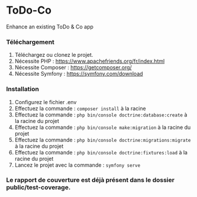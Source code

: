 # ToDo-Co
Enhance an existing ToDo &amp; Co app

### Téléchargement
1. Téléchargez ou clonez le projet.
2. Nécessite PHP : https://www.apachefriends.org/fr/index.html
2. Nécessite Composer : https://getcomposer.org/
3. Nécessite Symfony : https://symfony.com/download

### Installation
1. Configurez le fichier .env
2. Effectuez la commande : `composer install` à la racine
3. Effectuez la commande : `php bin/console doctrine:database:create` à la racine du projet
4. Effectuez la commande : `php bin/console make:migration` à la racine du projet
5. Effectuez la commande : `php bin/console doctrine:migrations:migrate` à la racine du projet
6. Effectuez la commande : `php bin/console doctrine:fixtures:load` à la racine du projet
7. Lancez le projet avec la commande : `symfony serve`

### Le rapport de couverture est déjà présent dans le dossier public/test-coverage.
